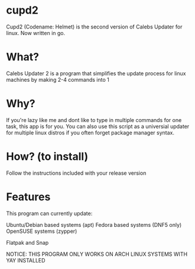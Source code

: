 # cupd2
Cupd2 (Codename: Helmet) is the second version of Calebs Updater for linux. Now written in go.

# What?
Calebs Updater 2 is a program that simplifies the update process for linux machines by making 2-4 commands into 1

# Why?
If you're lazy like me and dont like to type in multiple commands for one task, this app is for you. You can also use this script as a universial updater for multiple linux distros if you often forget package manager syntax.

# How? (to install)
Follow the instructions included with your release version

# Features
This program can currently update:

Ubuntu/Debian based systems (apt)
Fedora based systems (DNF5 only)
OpenSUSE systems (zypper)

Flatpak and Snap

NOTICE: THIS PROGRAM ONLY WORKS ON ARCH LINUX SYSTEMS WITH YAY INSTALLED
